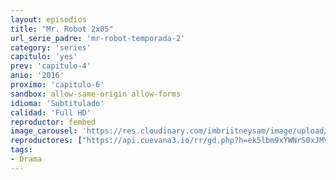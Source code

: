 ```yaml
---
layout: episodios
title: "Mr. Robot 2x05"
url_serie_padre: 'mr-robot-temporada-2'
category: 'series'
capitulo: 'yes'
prev: 'capitulo-4'
anio: '2016'
proximo: 'capitulo-6'
sandbox: allow-same-origin allow-forms
idioma: 'Subtitulado'
calidad: 'Full HD'
reproductor: fembed
image_carousel: 'https://res.cloudinary.com/imbriitneysam/image/upload/v1546988732/robot2-poster-min.jpg'
reproductores: ["https://api.cuevana3.io/rr/gd.php?h=ek5lbm9xYWNrS0xJMVp5b21KREk0dFBLbjVkaHhkRGdrOG1jbnBpUnhhS1ZsNkdXWjZ2VTRLNnNuR1YxMHRIVWxLaDZtR2pFdHR2RnBhUitnYlc0eXBpU3FadVkyUT09"]
tags:
- Drama
---
```












